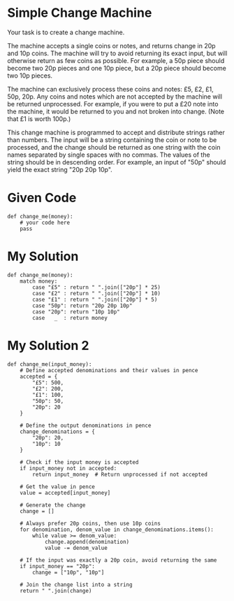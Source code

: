 # Simple Change Machine

Your task is to create a change machine.

The machine accepts a single coins or notes, and returns change in 20p and 10p coins. The machine will try to avoid returning its exact input, but will otherwise return as few coins as possible. For example, a 50p piece should become two 20p pieces and one 10p piece, but a 20p piece should become two 10p pieces.

The machine can exclusively process these coins and notes: £5, £2, £1, 50p, 20p. Any coins and notes which are not accepted by the machine will be returned unprocessed. For example, if you were to put a £20 note into the machine, it would be returned to you and not broken into change. (Note that £1 is worth 100p.)

This change machine is programmed to accept and distribute strings rather than numbers. The input will be a string containing the coin or note to be processed, and the change should be returned as one string with the coin names separated by single spaces with no commas. The values of the string should be in descending order. For example, an input of "50p" should yield the exact string "20p 20p 10p".

# Given Code

```{python}
def change_me(money): 
    # your code here
    pass
```

# My Solution

```{python}
def change_me(money): 
    match money:
        case "£5" : return " ".join(["20p"] * 25)
        case "£2" : return " ".join(["20p"] * 10)
        case "£1" : return " ".join(["20p"] * 5)
        case "50p": return "20p 20p 10p"
        case "20p": return "10p 10p"
        case   _  : return money
```

# My Solution 2
```{python}
def change_me(input_money):
    # Define accepted denominations and their values in pence
    accepted = {
        "£5": 500,
        "£2": 200,
        "£1": 100,
        "50p": 50,
        "20p": 20
    }

    # Define the output denominations in pence
    change_denominations = {
        "20p": 20,
        "10p": 10
    }

    # Check if the input money is accepted
    if input_money not in accepted:
        return input_money  # Return unprocessed if not accepted

    # Get the value in pence
    value = accepted[input_money]

    # Generate the change
    change = []
    
    # Always prefer 20p coins, then use 10p coins
    for denomination, denom_value in change_denominations.items():
        while value >= denom_value:
            change.append(denomination)
            value -= denom_value

    # If the input was exactly a 20p coin, avoid returning the same
    if input_money == "20p":
        change = ["10p", "10p"]
    
    # Join the change list into a string
    return " ".join(change)
```
